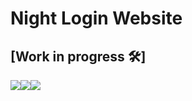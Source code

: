 # Night Login Website

## [Work in progress 🛠]

<table>
  <tr>
    <img src="https://user-images.githubusercontent.com/87590846/200770180-86c76c40-23fa-47ba-b21b-04226f763d97.png" />
  </tr>
  <tr>
    <img src="https://user-images.githubusercontent.com/87590846/200770554-8972a074-7f78-40c5-aa12-224db5e497cf.png" />
  </tr>
  <tr>
    <img src="https://user-images.githubusercontent.com/87590846/200770802-13f5ddeb-775e-494f-9373-80fd43c5128c.png" />
  </tr>
</table>



<!-- 
images
![image](https://user-images.githubusercontent.com/87590846/200770180-86c76c40-23fa-47ba-b21b-04226f763d97.png)
![image](https://user-images.githubusercontent.com/87590846/200770554-8972a074-7f78-40c5-aa12-224db5e497cf.png)
![image](https://user-images.githubusercontent.com/87590846/200770802-13f5ddeb-775e-494f-9373-80fd43c5128c.png)

-->
